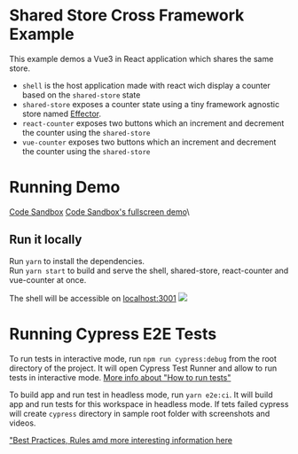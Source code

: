 # Shared Store Cross Framework Example

This example demos a Vue3 in React application which shares the same store.

- `shell` is the host application made with react wich display a counter based on the `shared-store` state
- `shared-store` exposes a counter state using a tiny framework agnostic store named [Effector](https://effector.dev/).
- `react-counter` exposes two buttons which an increment and decrement the counter using the `shared-store`
- `vue-counter` exposes two buttons which an increment and decrement the counter using the `shared-store`

# Running Demo

[Code Sandbox](https://codesandbox.io/s/module-federation-shared-store-cross-framework-o4o8w8)
[Code Sandbox's fullscreen demo](https://o4o8w8.sse.codesandbox.io/)\

## Run it locally

Run `yarn` to install the dependencies.\
Run `yarn start` to build and serve the shell, shared-store, react-counter and vue-counter at once.

The shell will be accessible on [localhost:3001](http://localhost:3001/)
<img src="https://ssl.google-analytics.com/collect?v=1&t=event&ec=email&ea=open&t=event&tid=UA-120967034-1&z=1589682154&cid=ae045149-9d17-0367-bbb0-11c41d92b411&dt=ModuleFederationExamples&dp=/email/SharedStoreCrossFramework">

# Running Cypress E2E Tests

To run tests in interactive mode, run `npm run cypress:debug` from the root directory of the project. It will open Cypress Test Runner and allow to run tests in interactive mode. [More info about "How to run tests"](../../cypress/README.md#how-to-run-tests)

To build app and run test in headless mode, run `yarn e2e:ci`. It will build app and run tests for this workspace in headless mode. If tets failed cypress will create `cypress` directory in sample root folder with screenshots and videos.

["Best Practices, Rules amd more interesting information here](../../cypress/README.md)
